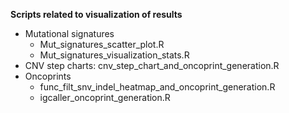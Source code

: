 **Scripts related to visualization of results**

- Mutational signatures
  - Mut_signatures_scatter_plot.R
  - Mut_signatures_visualization_stats.R
- CNV step charts: cnv_step_chart_and_oncoprint_generation.R
- Oncoprints
  - func_filt_snv_indel_heatmap_and_oncoprint_generation.R
  - igcaller_oncoprint_generation.R
